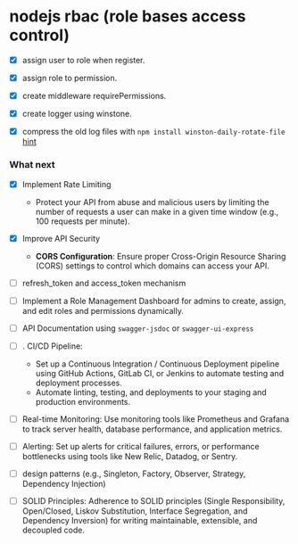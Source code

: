 # nodejs rbac (role bases access control)

- [x] assign user to role when register.
- [x] assign role to permission.
- [x] create middleware requirePermissions.

- [x] create logger using winstone.
- [x] compress the old log files with `npm install winston-daily-rotate-file` [hint](https://medium.com/@bjprajapati381/using-winston-for-logging-in-node-js-applications-d15302947c28)

### What next

- [x] Implement Rate Limiting
  - Protect your API from abuse and malicious users by limiting the number of requests a user can make in a given time window (e.g., 100 requests per minute).

- [x] Improve API Security
  - **CORS Configuration**: Ensure proper Cross-Origin Resource Sharing (CORS) settings to control which domains can access your 
  API.

- [ ] refresh_token and access_token mechanism

- [ ] Implement a Role Management Dashboard for admins to create, assign, and edit roles and permissions dynamically.

- [ ] API Documentation using `swagger-jsdoc` or `swagger-ui-express`

- [ ] . CI/CD Pipeline:
  - Set up a Continuous Integration / Continuous Deployment pipeline using GitHub Actions, GitLab CI, or Jenkins to automate testing and deployment processes.
  - Automate linting, testing, and deployments to your staging and production environments.

- [ ] Real-time Monitoring: Use monitoring tools like Prometheus and Grafana to track server health, database performance, and application metrics.

- [ ] Alerting: Set up alerts for critical failures, errors, or performance bottlenecks using tools like New Relic, Datadog, or Sentry.
  
- [ ]  design patterns (e.g., Singleton, Factory, Observer, Strategy, Dependency Injection)
- [ ] SOLID Principles: Adherence to SOLID principles (Single Responsibility, Open/Closed, Liskov Substitution, Interface Segregation, and Dependency Inversion) for writing maintainable, extensible, and decoupled code.